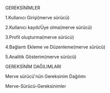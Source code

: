 GEREKSİNİMLER 

 1.Kullanıcı Girişi(merve sürücü)

 2.Kullanıcı kaydı/Üye olma(merve sürücü)

 3.Profil oluşturma(merve sürücü)

 4.Bağlantı Ekleme ve Düzenleme(merve sürücü)

 5.Analitik Gösterim(merve sürücü)


GEREKSİNİM DAĞILIMLARI

 Merve sürücü'nün Gereksinim Dağılımı

  Merve-Sürücü-Gereksinimler

